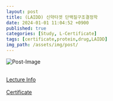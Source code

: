```yaml
---
layout: post
title: (LAIDD) 신약타겟 단백질구조결정학
date: 2024-01-01 11:04:52 +0900
published: true
categories: [Study, L-Certificate]
tags: [certificate,protein,drug,LAIDD]
img_path: /assets/img/post/
---
```


![Post-Image](CERTIFICATE-crystalophy.png)
<br><br>

[Lecture Info](https://www.laidd.org/local/ubonline/view.php?id=192&group=1&returnurl=aHR0cHM6Ly93d3cubGFpZGQub3JnL2xvY2FsL3Vib25saW5lL2luZGV4LnBocD9vcmRlcnR5cGU9cmNfZCZncm91cD0xJmtleXdvcmQ9JUVDJThCJUEwJUVDJTk1JUJEJUVEJTgzJTgwJUVBJUIyJTlGKyVFQiU4QiVBOCVFQiVCMCVCMSVFQyVBNyU4OCVFQSVCNSVBQyVFQyVBMSVCMCVFQSVCMiVCMCVFQyVBMCU5NSVFRCU5NSU5OSZlbnJvbF9zdGFydD0mZW5yb2xfZW5kPSZzdHVkeV9zdGFydD0mc3R1ZHlfZW5kPSZyZWNvbW1lbmQtb25vZmY9MA==)
<br><br>
[Certificate](https://www.laidd.org/local/ubonline/view.php?id=192&group=1&returnurl=aHR0cHM6Ly93d3cubGFpZGQub3JnL2xvY2FsL3Vib25saW5lL2luZGV4LnBocD9vcmRlcnR5cGU9cmNfZCZncm91cD0xJmtleXdvcmQ9JUVDJThCJUEwJUVDJTk1JUJEJUVEJTgzJTgwJUVBJUIyJTlGKyVFQiU4QiVBOCVFQiVCMCVCMSVFQyVBNyU4OCVFQSVCNSVBQyVFQyVBMSVCMCVFQSVCMiVCMCVFQyVBMCU5NSVFRCU5NSU5OSZlbnJvbF9zdGFydD0mZW5yb2xfZW5kPSZzdHVkeV9zdGFydD0mc3R1ZHlfZW5kPSZyZWNvbW1lbmQtb25vZmY9MA==)